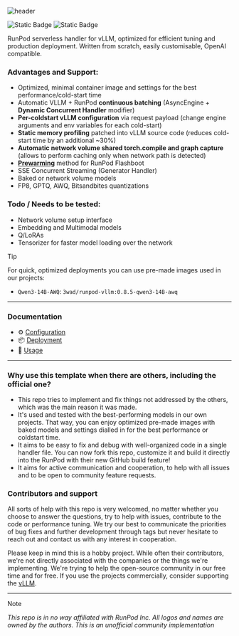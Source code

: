 ![header](https://github.com/user-attachments/assets/a8236803-9d11-41e0-bde1-817b4aed9bcb)

![Static Badge](https://img.shields.io/badge/VLLM_version-0.8.5-blue) ![Static Badge](https://img.shields.io/badge/Status-Pre—release-orange)

RunPod serverless handler for vLLM, optimized for efficient tuning and production deployment. Written from scratch, easily customisable, OpenAI compatible.

### Advantages and Support:
- Optimized, minimal container image and settings for the best performance/cold-start time
- Automatic VLLM + RunPod **continuous batching** (AsyncEngine + **Dynamic Concurrent Handler** modifier)
- **Per-coldstart vLLM configuration** via request payload (change engine arguments and env variables for each cold-start) 
- **Static memory profiling** patched into vLLM source code (reduces cold-start time by an additional ~30%)
- **Automatic network volume shared torch.compile and graph capture** (allows to perform caching only when network path is detected)
- **[Prewarming](/docs/usage.md)** method for RunPod Flashboot
- SSE Concurrent Streaming (Generator Handler)
- Baked or network volume models
- FP8, GPTQ, AWQ, Bitsandbites quantizations

### Todo / Needs to be tested:
- Network volume setup interface
- Embedding and Multimodal models
- Q/LoRAs
- Tensorizer for faster model loading over the network

> [!TIP]
> For quick, optimized deployments you can use pre-made images used in our projects:
> - `Qwen3-14B-AWQ`: `3wad/runpod-vllm:0.8.5-qwen3-14B-awq`
___

### Documentation
- ⚙️ [Configuration](/docs/configure.md)
- 📦 [Deployment](/docs/deploy.md)
- 🚀 [Usage](/docs/usage.md)

___
### Why use this template when there are others, including the official one?
- This repo tries to implement and fix things not addressed by the others, which was the main reason it was made.
- It's used and tested with the best-performing models in our own projects. That way, you can enjoy optimized pre-made images with baked models and settings dialled in for the best performance or coldstart time.
- It aims to be easy to fix and debug with well-organized code in a single handler file. You can now fork this repo, customize it and build it directly into the RunPod with their new GitHub build feature!
- It aims for active communication and cooperation, to help with all issues and to be open to community feature requests.

### Contributors and support
All sorts of help with this repo is very welcomed, no matter whether you choose to answer the questions, try to help with issues, contribute to the code or performance tuning.
We try our best to communicate the priorities of bug fixes and further development through tags but never hesitate to reach out and contact us with any interest in cooperation.

Please keep in mind this is a hobby project. While often their contributors, we're not directly associated with the companies or the things we're implementing. We're trying to help the open-source community in our free time and for free.
If you use the projects commercially, consider supporting the [vLLM](https://github.com/sponsors/vllm-project).
___
> [!NOTE] 
> *This repo is in no way affiliated with RunPod Inc. All logos and names are owned by the authors. This is an unofficial community implementation*
